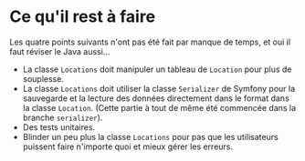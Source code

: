 Ce qu'il rest à faire
=====================

Les quatre points suivants n'ont pas été fait par manque de temps, et oui il faut réviser le Java aussi...

* La classe `Locations` doit manipuler un tableau de `Location` pour plus de souplesse.
* La classe `Locations` doit utiliser la classe `Serializer` de Symfony pour la sauvegarde et la lecture des données directement dans le format dans la classe `Location`. (Cette partie à tout de même été commencée dans la branche `serializer`).
* Des tests unitaires.
* Blinder un peu plus la classe `Locations` pour pas que les utilisateurs puissent faire n'importe quoi et mieux gérer les erreurs.